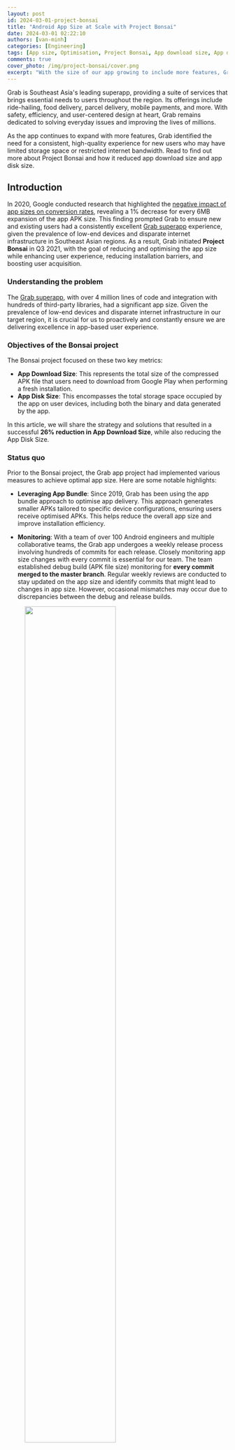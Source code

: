 ```yaml
---
layout: post
id: 2024-03-01-project-bonsai
title: "Android App Size at Scale with Project Bonsai"
date: 2024-03-01 02:22:10
authors: [van-minh]
categories: [Engineering]
tags: [App size, Optimisation, Project Bonsai, App download size, App disk size, Scalability]
comments: true
cover_photo: /img/project-bonsai/cover.png
excerpt: "With the size of our app growing to include more features, Grab recognised it as a potential hurdle for new users with small storage capacities or restricted Internet bandwidth. Read to find out more about Project Bonsai and how it reduced app download size and app disk size."
---
```


Grab is Southeast Asia's leading superapp, providing a suite of services that brings essential needs to users throughout the region. Its offerings include ride-hailing, food delivery, parcel delivery, mobile payments, and more. With safety, efficiency, and user-centered design at heart, Grab remains dedicated to solving everyday issues and improving the lives of millions.

As the app continues to expand with more features, Grab identified the need for a consistent, high-quality experience for new users who may have limited storage space or restricted internet bandwidth. Read to find out more about Project Bonsai and how it reduced app download size and app disk size.

## Introduction

In 2020, Google conducted research that highlighted the [negative impact of app sizes on conversion rates](https://medium.com/googleplaydev/shrinking-apks-growing-installs-5d3fcba23ce2), revealing a 1% decrease for every 6MB expansion of the app APK size. This finding prompted Grab to ensure new and existing users had a consistently excellent [Grab superapp](https://play.google.com/store/apps/details?id=com.grabtaxi.passenger) experience, given the prevalence of low-end devices and disparate internet infrastructure in Southeast Asian regions. As a result, Grab initiated **Project Bonsai** in Q3 2021, with the goal of reducing and optimising the app size while enhancing user experience, reducing installation barriers, and boosting user acquisition.

### Understanding the problem

The [Grab superapp](https://play.google.com/store/apps/details?id=com.grabtaxi.passenger), with over 4 million lines of code and integration with hundreds of third-party libraries, had a significant app size. Given the prevalence of low-end devices and disparate internet infrastructure in our target region, it is crucial for us to proactively and constantly ensure we are delivering excellence in app-based user experience.

### Objectives of the Bonsai project

The Bonsai project focused on these two key metrics:

*   **App Download Size**: This represents the total size of the compressed APK file that users need to download from Google Play when performing a fresh installation.
*   **App Disk Size**: This encompasses the total storage space occupied by the app on user devices, including both the binary and data generated by the app.

In this article, we will share the strategy and solutions that resulted in a successful **26% reduction in App Download Size**, while also reducing the App Disk Size.

### Status quo

Prior to the Bonsai project, the Grab app project had implemented various measures to achieve optimal app size. Here are some notable highlights:

*   **Leveraging App Bundle**: Since 2019, Grab has been using the app bundle approach to optimise app delivery. This approach generates smaller APKs tailored to specific device configurations, ensuring users receive optimised APKs. This helps reduce the overall app size and improve installation efficiency.

*   **Monitoring**: With a team of over 100 Android engineers and multiple collaborative teams, the Grab app undergoes a weekly release process involving hundreds of commits for each release. Closely monitoring app size changes with every commit is essential for our team. The team established debug build (APK file size) monitoring for **every commit merged to the master branch**. Regular weekly reviews are conducted to stay updated on the app size and identify commits that might lead to changes in app size. However, occasional mismatches may occur due to discrepancies between the debug and release builds.

<div class="post-image-section"><figure>
  <img src="/img/project-bonsai/image1.png" alt="" style="width:70%"><figcaption align="middle">Monitoring the changes in APK size</figcaption>
  </figure>
</div>


*   **R8 Integration**: R8/Proguard, known as the code shrinker, obfuscator, and optimiser, has been enabled since the beginning. This powerful tool helps reduce the app's bytecode and resources, leading to further size optimisation and improved app performance.

*   **Resource Optimisation**: The team diligently pursued resource optimisation strategies, including:

    *   Images: Engineers were encouraged to use vector images whenever possible, as they usually have smaller file sizes than raster images. In exceptional cases where raster images were necessary, Grab adopted the webp format instead of png, utilising better image compression to minimise app size.
    *   Language ResourceConfig: Grab enabled resourceConfig to support only the languages actively used by the Grab app, reducing unnecessary resource overhead and enhancing app efficiency.

*   **Third-Party Libraries Review**: The team established a review process for third-party libraries, assessing their size impact on the app. This practice ensured that only essential libraries were included, preventing unnecessary bloating of the app size.

Despite the application of these measures and solutions aimed at managing the app size, there was still the potential of significant expansion in magnitude.

## Strategy

The Bonsai project revolves around strategic pillars, namely Measurement, Reduction, and Containment.

<div class="post-image-section"><figure>
  <img src="/img/project-bonsai/image7.png" alt="" style="width:70%"><figcaption align="middle">Project Bonsai's three strategic pillars for continuous app size reduction</figcaption>
  </figure>
</div>

In the **Measurement** phase, the focus is on providing accurate information on the app’s binary composition and how individual features, modules, libraries impact the overall app size. This allows teams to make informed decisions and gain insights into their components’ influence on the app's size.

The insights from the Measure phase provided us with a list of actionable items for our backlog. In the **Reduction** phase, we employ strategic action to tackle this backlog to constantly achieve optimal app size.

Optimising the app size is not a one-time endeavour, especially as more features are added over time, potentially increasing the project's size. While there may be limited solutions to manage app size, it’s important to find a balance between size and functionality. Else, the effort and trade-offs required may become overwhelming. Therefore, in the **Containment** phase, we intend to introduce effective long-term strategies and solutions designed to manage the app's size.

In the remainder of this blog post, we explore the strategic pillars and actions taken to contain the download size.

### Measure

The Grab Passenger App Core team actively engages in optimisation projects and recognised the importance of measurement as the foundation for improvement. For example, enhancing the app startup time, pipeline time, build time, and more.

In every optimisation endeavour, we adhere to a crucial principle: "MEASURE" - the first and most critical step for any improvement project. As the famous quote goes, "If you can't measure it, you can't improve it." This emphasises the significance of accurate and comprehensive measurement as the foundation for driving successful optimisation efforts.

In the third quarter of 2021, our team initiated an investigation into existing tools provided by both Google and the broader community. The intention was to employ tools such as [APK Analyzer](https://developer.android.com/tools/apkanalyzer) or Android Studio to conduct a thorough analysis of the app binary. However, it soon became evident that these tools were not well-suited to accommodate the extensive scope of our project.

In order to accommodate our discovery, we developed a custom analytics tool called App Sizer. This tool is specifically designed to analyse app binaries from bundle files. Our primary goal was to construct a solution that adheres effectively to our unique needs.

The tool was seamlessly integrated into Grab’s CI system and sends data to a [Grafana](https://grafana.com/) instance. As a result, the tool collates and transmits daily analytics data from the release candidate branch. It offers the following key functionalities and monitors important aspects such as:

**Device-specific App Download Size**: Precise information about the app download size for specific devices, focusing on optimising the App Download Size.

<div class="post-image-section"><figure>
  <img src="/img/project-bonsai/image3.png" alt="" style="width:100%"><figcaption align="middle">Trends for app download size by device type</figcaption>
  </figure>
</div>

**Comprehensive Size Breakdown**: A breakdown of the app's size, including the proportion attributed to the codebase Kotlin/Java, Kotlin/Java-based libraries, native libraries, resources, and other relevant factors.

<div class="post-image-section"><figure>
  <img src="/img/project-bonsai/image6.png" alt="" style="width:100%"><figcaption align="middle">Comprehensive breakdown of app download size by component</figcaption>
  </figure>
</div>

**Size Contribution by Teams**: Insights into the size contributed by each individual team within the project's scope.

<div class="post-image-section"><figure>
  <img src="/img/project-bonsai/image5.png" alt="" style="width:100%"><figcaption align="middle">Breakdown of Grab's codebase by TF</figcaption>
  </figure>
</div>

**Module-wise Size Contribution**: Insights into the size impacted by each module, categorised by team.

<div class="post-image-section"><figure>
  <img src="/img/project-bonsai/image8.png" alt="" style="width:100%"><figcaption align="middle">Breakdown of the codebase by TF modules</figcaption>
  </figure>
</div>

**Size Contribution by Third-Party Libraries**: Information about the size attributed to each third-party library incorporated within the app.

<div class="post-image-section"><figure>
  <img src="/img/project-bonsai/image2.png" alt="" style="width:100%"><figcaption align="middle">App download size contribution by external libraries and SDK breakdown</figcaption>
  </figure>
</div>

**List of Large Files**: A categorised list of large files (file size exceeding X value), organised by each respective team.

<div class="post-image-section"><figure>
  <img src="/img/project-bonsai/image4.png" alt="" style="width:100%"><figcaption align="middle">Large file categories broken down by TF</figcaption>
  </figure>
</div>

It's important to note that all the size values presented within these dashboards specifically pertain to the download size, representing the contribution of each item to the overall app download size.

As part of our commitment to the developer community, we plan to open-source this tool in the near future, allowing others to benefit from its capabilities as well.

### Reduce

To optimise the app based on the analysis data obtained from the measuring step, we focused on applying common solutions from Google and the suggestions from the community. There were no fancy solutions that we invented. Our concentration centered on optimising the [dex file](https://source.android.com/docs/core/runtime/dex-format) size, refining resources, and eliminating duplication and redundancy.

#### dex file optimisation (Java/Kotlin)

In our initial findings, it became evident that Java/Kotlin code was the major contributor of app size. Recognising this, we made it our top priority for optimisation.

<br/>
**R classes**

During our investigation, we discovered that a proportion of the overall app size was attributable to R classes. Further research unveiled two primary reasons behind this phenomenon:

1.  [Transitive R classes](https://www.mobileit.cz/Blog/Pages/r-class.aspx): R classes contained ID references not only to their own resources but also to resources from their transitive dependencies. This meant that if Module A depended on Module B, and Module B in turn, depended on Module C (Module A -> Module B -> Module C), then Module A's R class included IDs references to resources from Modules B and C, even if Module A didn't directly utilise these resources. This explained why R classes in a modularised project could accumulate millions of lines of code.
2.  A spread of Modules and Third-Party Libraries: Our Grab project comprised over 1,500 modules and integrates hundreds of third-party libraries, leading to the generation of significantly large R classes within the project. Furthermore, this discovery also explained instances where our app size monitor exhibited spikes during certain commits despite no significant additions of resources, libraries, or code within those commits. These fluctuations were linked to changes in the dependency graph, further emphasising the impact of Transitive R classes.

It is worth noting that the team had long been cognisant of the challenges posed by Transitive R classes, especially in terms of optimising build times. Consequently, we had already undertaken various initiatives to address this specific challenge related to build times.

However, it wasn't long before we started wondering why R8 wasn't removing unused fields from the R classes, which would have resulted in a size reduction for these classes. It turned out that back in mid-2021, we were using Android Gradle Plugin 4.0 along with the default R8 rules. One of these rules was preserving all fields in the R classes:

```
-keepclassmembers class **.R$* {

   public static <fields>;

}
```

This rule was the root cause of why unused fields in the R classes were persisting. Google removed this [rule in AGP 4.1](https://issuetracker.google.com/issues/142449264), and the solution was straightforward: updating AGP to version 4.1.1 (or newer) helped us resolve the issue.

However, due to the project's unusual size, there was a risk of inadvertently removing non-used R class fields if there were any instances of code accessing R classes through reflection within the codebase or third-party libraries. Since our automation testing did not yet support R8, conducting a full test of the entire project was possible, but would have demanded significant effort from the team. To avoid this substantial effort, we developed a script to search the entire codebase and identify instances where reflections were used, allowing us to assess their usage. For third-party libraries, we decompiled the libraries and applied the same script to the decompiled code.

<br/>
**Fix & Optimise R8 Rules**

Subsequently, we conducted a revision of the R8 configuration rules. This involved assessing the compiled R8 configuration file and paying specific attention to any 'keep' rules that contained package wildcards. It is crucial to decipher the purpose behind each rule and its reason for existence. Any rules identified as redundant were recommended for removal. Post the thorough scrutiny of the R8 rules, we initiated request tickets urging the respective teams to work on the elimination and optimisation of these rules.

<br/>
**Enable more aggressive optimisations**

In 2019, Google began recommending the utilisation of the [proguard-android-optimise.txt](https://android.googlesource.com/platform/sdk/%2B/master/files/proguard-android-optimize.txt) configuration with code optimisation enabled. However, our project's origins predate the introduction of Google's R8, a time when Proguard was the primary tool for code obfuscation and size reduction. Prior to the release of Android Gradle Plugin 3.4.0, there were no explicit recommendations for enabling code optimisations during the minification process. As a result, our project has persisted in using the [proguard-android.txt](https://android.googlesource.com/platform/sdk/%2B/master/files/proguard-android.txt) configuration without activating the code optimisation feature.

Our team has considered adopting a more aggressive approach towards optimisation. This approach spans from exploring the [optimisation mode](https://android.googlesource.com/platform/sdk/%2B/master/files/proguard-android-optimize.txt) to incorporating the [R8 full mode](https://developer.android.com/build/shrink-code). This includes substantial effort required for testing and addressing issues arising from the introduction of these new modes. We encountered a particular challenge wherein the R8 optimisation exhibits instability, an issue that has been [reported to Google](https://issuetracker.google.com/u/1/issues/240077160). A definitive solution remains a work-in-progress.

At present, we have decided to postpone the implementation of a more aggressive R8 mode. However, this remains a high-priority item on our agenda, and we intend to address it in the near future.

#### Resources optimisation

In addition to optimising the dex file, we also address resource optimisation.

<br/>
**Handling large resources**

During the Measure phase, we use the List Of Large Files dashboard to identify large files categorised by teams. For each team, we create request tickets with straightforward guidance. These guidelines encourage the following actions:

*   Explore the possibility of removing unnecessary resources.
*   Consider offloading the resource to the Internet (server) when feasible. Within Grab, we have the Asset Delivery Kit, which facilitates hosting and downloading resources on the client side.
*   Optimise files by converting them to alternative formats or reducing their size. For instance, for images, we recommend utilising vector images and the Webp format, among other optimisations.

<br/>
**Convert PNG to Webp**

The Grab app project has a long history, and while the team has recently established guidelines and implemented CI processes to promote the use of vector and Webp images, there are still existing images that have not been optimised. The team has undertaken an initiative to address these images and has converted all PNG images to Webp format wherever a reduction in file size is achievable.

<br/>
**Fonts**

Fonts are another group of files that have a notable impact on the project's size. We collaborate with the teams to:

*   Remove fonts that are rarely used in the project.
*   Eliminate duplicate fonts.

While the project still contains numerous fonts, we have a project to unify all features and transition to using a single font. Our recommendation is to explore the use of one primary font style, with the flexibility to incorporate different [typeface variations](https://developer.android.com/reference/android/graphics/Typeface) in your programming to achieve various typefaces using the same font.

<br/>
**Remove stale features and replace large library**

Based on the data, it was discovered that a specific library, which was contributing approximately 8% to the overall app size, had an adverse impact. This library has since been removed from the project. Moreover, through analysing the Size Contribution by Third-Party Libraries dashboard, we identified duplicates in functions and have made efforts to eliminate these redundancies.

Moreover, in Grab, we are using the feature toggle to enable or disable a feature. The feature flags are controlled remotely. It’s very useful for running an experiment or turning off if a feature causes us any problems. So, many features in the project are controlled under a feature flag. In certain cases, even when some features are deactivated, the corresponding code remains included in the binary. We identify these cases and collaborate with teams to remove the redundant code.

After six months of working on the above initiatives, the Bonsai team managed to reduce the Grab app download size by **26%**. This is particularly noteworthy, considering that prior to the commencement of the Bonsai Project, the average app size exhibited a monthly increase of approximately 1%.

### Containment

After dedicating over a semester to the Reduce phase, we started the transition to the Containment phase. The first step for this phase involved setting up an App Growth Rate dashboard that presents the growth rate of app download size per release. Our goal is to keep this rate as low as possible.

The team has been discovering a few solutions, such as introducing the common UI design components to prevent duplication, and experimenting with [Dynamic Delivery Feature](https://developer.android.com/guide/playcore/feature-delivery). This phase of exploration is still ongoing and we are optimistic that it will help maintain a manageable app download size, or perhaps even contribute to further optimization.

Considering alternative initiatives, the team is contemplating recognising app size as a confined resource of our application. We believe it should be the responsibility of every team to maintain an optimal app size. Based on the measurements we have, which provide an insight into each team's impact on the total app download size, it could be advantageous to allocate an 'app size budget' to each team. This would entail each team taking responsibility for managing and maintaining the size influenced by their work.

## Conclusion

Grab's Project Bonsai demonstrated the company's commitment to optimising the app experience for users in Southeast Asia. By prioritising code optimisation, resource management, modularisation, and asset bundling, we achieved substantial optimisations in app size while enhancing user experience. These efforts not only addressed the challenges we outlined, but also contributed to increased user acquisition and improved user retention rates.

# Join us

Grab is the leading superapp platform in Southeast Asia, providing everyday services that matter to consumers. More than just a ride-hailing and food delivery app, Grab offers a wide range of on-demand services in the region, including mobility, food, package and grocery delivery services, mobile payments, and financial services across 428 cities in eight countries.

Powered by technology and driven by heart, our mission is to drive Southeast Asia forward by creating economic empowerment for everyone. If this mission speaks to you, [join our team](https://grab.careers/) today!
